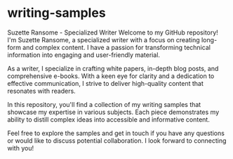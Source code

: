# writing-samples

Suzette Ransome - Specialized Writer
Welcome to my GitHub repository! I'm Suzette Ransome, a specialized writer with a focus on creating long-form and complex content. I have a passion for transforming technical information into engaging and user-friendly material.

As a writer, I specialize in crafting white papers, in-depth blog posts, and comprehensive e-books. With a keen eye for clarity and a dedication to effective communication, I strive to deliver high-quality content that resonates with readers.

In this repository, you'll find a collection of my writing samples that showcase my expertise in various subjects. Each piece demonstrates my ability to distill complex ideas into accessible and informative content.

Feel free to explore the samples and get in touch if you have any questions or would like to discuss potential collaboration. I look forward to connecting with you!
